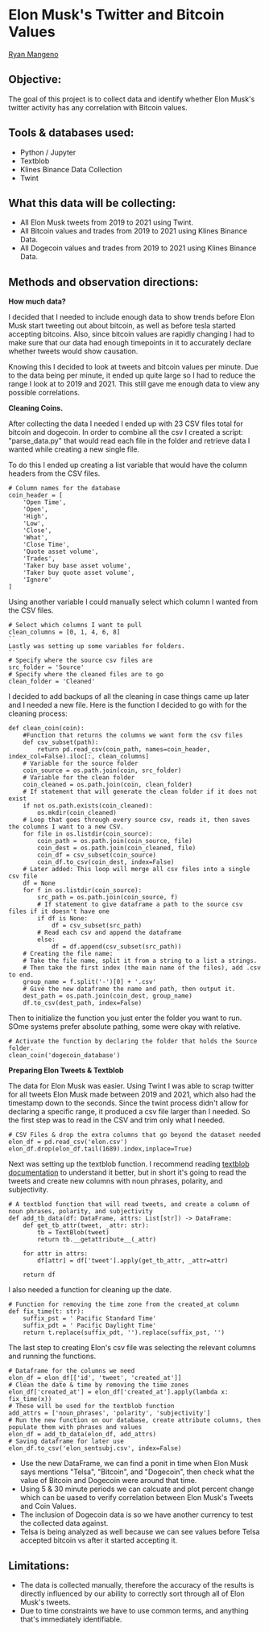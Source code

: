 # Elon Musk's Twitter and Bitcoin Values
[Ryan Mangeno](https://github.com/Ryndine)

## Objective: 
The goal of this project is to collect data and identify whether Elon Musk's twitter activity has any correlation with Bitcoin values.

## Tools & databases used:
- Python / Jupyter
- Textblob
- Klines Binance Data Collection
- Twint

## What this data will be collecting:
- All Elon Musk tweets from 2019 to 2021 using Twint.
- All Bitcoin values and trades from 2019 to 2021 using Klines Binance Data.
- All Dogecoin values and trades from 2019 to 2021 using Klines Binance Data.

## Methods and observation directions:
 
**How much data?**

I decided that I needed to include enough data to show trends before Elon Musk start tweeting out about bitcoin, as well as before tesla started accepting bitcoins. Also, since bitcoin values are rapidly changing I had to make sure that our data had enough timepoints in it to accurately declare whether tweets would show causation.

Knowing this I decided to look at tweets and bitcoin values per minute. Due to the data being per minute, it ended up quite large so I had to reduce the range I look at to 2019 and 2021. This still gave me enough data to view any possible correlations.

**Cleaning Coins.**

After collecting the data I needed I ended up with 23 CSV files total for bitcoin and dogecoin. In order to combine all the csv I created a script: "parse_data.py" that would read each file in the folder and retrieve data I wanted while creating a new single file.

To do this I ended up creating a list variable that would have the column headers from the CSV files. 
```
# Column names for the database
coin_header = [
    'Open Time',
    'Open',
    'High',
    'Low',
    'Close',
    'What',
    'Close Time',
    'Quote asset volume',
    'Trades',
    'Taker buy base asset volume',
    'Taker buy quote asset volume',
    'Ignore'
]
```
Using another variable I could manually select which column I wanted from the CSV files.
```
# Select which columns I want to pull
clean_columns = [0, 1, 4, 6, 8]
``
Lastly was setting up some variables for folders.
``
# Specify where the source csv files are
src_folder = 'Source'
# Specify where the cleaned files are to go
clean_folder = 'Cleaned'
```
I decided to add backups of all the cleaning in case things came up later and I needed a new file. Here is the function I decided to go with for the cleaning process:
```
def clean_coin(coin):
    #Function that returns the columns we want form the csv files
    def csv_subset(path):
        return pd.read_csv(coin_path, names=coin_header, index_col=False).iloc[:, clean_columns]
    # Variable for the source folder
    coin_source = os.path.join(coin, src_folder)
    # Variable for the clean folder
    coin_cleaned = os.path.join(coin, clean_folder)
    # If statement that will generate the clean folder if it does not exist
    if not os.path.exists(coin_cleaned):
        os.mkdir(coin_cleaned)
    # Loop that goes through every source csv, reads it, then saves the columns I want to a new CSV.
    for file in os.listdir(coin_source):
        coin_path = os.path.join(coin_source, file)
        coin_dest = os.path.join(coin_cleaned, file)
        coin_df = csv_subset(coin_source)
        coin_df.to_csv(coin_dest, index=False)
    # Later added: This loop will merge all csv files into a single csv file
    df = None
    for f in os.listdir(coin_source):
        src_path = os.path.join(coin_source, f)
        # If statement to give dataframe a path to the source csv files if it doesn't have one
        if df is None:
            df = csv_subset(src_path)
        # Read each csv and append the dataframe
        else:
            df = df.append(csv_subset(src_path))
    # Creating the file name: 
    # Take the file name, split it from a string to a list a strings. 
    # Then take the first index (the main name of the files), add .csv to end.
    group_name = f.split('-')[0] + '.csv'
    # Give the new dataframe the name and path, then output it.
    dest_path = os.path.join(coin_dest, group_name)
    df.to_csv(dest_path, index=False)
```
Then to initialize the function you just enter the folder you want to run. SOme systems prefer absolute pathing, some were okay with relative.
```
# Activate the function by declaring the folder that holds the Source folder.
clean_coin('dogecoin_database')
```
**Preparing Elon Tweets & Textblob**

The data for Elon Musk was easier. Using Twint I was able to scrap twitter for all tweets Elon Musk made between 2019 and 2021, which also had the timestamp down to the seconds. Since the twint process didn't allow for declaring a specific range, it produced a csv file larger than I needed. So the first step was to read in the CSV and trim only what I needed.
```
# CSV Files & drop the extra columns that go beyond the dataset needed
elon_df = pd.read_csv('elon.csv')
elon_df.drop(elon_df.tail(1689).index,inplace=True)
```
Next was setting up the textblob function. I recommend reading [textblob documentation](https://textblob.readthedocs.io/en/dev/) to understand it better, but in short it's going to read the tweets and create new columns with noun phrases, polarity, and subjectivity.
```
# A textblod function that will read tweets, and create a column of noun phrases, polarity, and subjectivity
def add_tb_data(df: DataFrame, attrs: List[str]) -> DataFrame:
    def get_tb_attr(tweet, _attr: str):
        tb = TextBlob(tweet)
        return tb.__getattribute__(_attr)
    
    for attr in attrs:
        df[attr] = df['tweet'].apply(get_tb_attr, _attr=attr)

    return df
```
I also needed a function for cleaning up the date.
```
# Function for removing the time zone from the created_at column
def fix_time(t: str):
    suffix_pst = ' Pacific Standard Time'
    suffix_pdt = ' Pacific Daylight Time'
    return t.replace(suffix_pdt, '').replace(suffix_pst, '')
```
The last step to creating Elon's csv file was selecting the relevant columns and running the functions.
```
# Dataframe for the columns we need
elon_df = elon_df[['id', 'tweet', 'created_at']]
# Clean the date & time by removing the time zones
elon_df['created_at'] = elon_df['created_at'].apply(lambda x: fix_time(x))
# These will be used for the textblob function
add_attrs = ['noun_phrases', 'polarity', 'subjectivity']
# Run the new function on our database, create attribute columns, then populate them with phrases and values
elon_df = add_tb_data(elon_df, add_attrs)
# Saving dataframe for later use
elon_df.to_csv('elon_sentsubj.csv', index=False)
```

- Use the new DataFrame, we can find a ponit in time when Elon Musk says mentions "Telsa", "Bitcoin", and "Dogecoin", then check what the value of Bitcoin and Dogecoin were around that time.
- Using 5 & 30 minute periods we can calcuate and plot percent change which can be uased to verify correlation between Elon Musk's Tweets and Coin Values.
- The inclusion of Dogecoin data is so we have another currency to test the collected data against.
- Telsa is being analyzed as well because we can see values before Telsa accepted bitcoin vs after it started accepting it.

## Limitations:
- The data is collected manually, therefore the accuracy of the results is directly influenced by our ability to correctly sort through all of Elon Musk's tweets.
- Due to time constraints we have to use common terms, and anything that's immediately identifiable.
